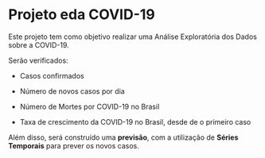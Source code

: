 # Projeto eda COVID-19
Este projeto tem como objetivo realizar uma Análise Exploratória dos Dados sobre a COVID-19.

Serão verificados:

- Casos confirmados

- Número de novos casos por dia

- Número de Mortes por COVID-19 no Brasil

- Taxa de crescimento da COVID-19 no Brasil, desde de o primeiro caso 

Além disso, será construído uma **previsão**, com a utilização de **Séries Temporais** para prever os novos casos.
